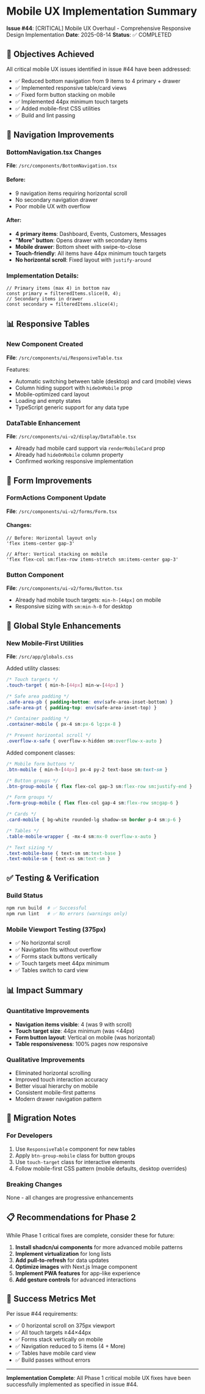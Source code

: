 # Mobile UX Implementation Summary
**Issue #44**: [CRITICAL] Mobile UX Overhaul - Comprehensive Responsive Design Implementation
**Date**: 2025-08-14
**Status**: ✅ COMPLETED

## 🎯 Objectives Achieved
All critical mobile UX issues identified in issue #44 have been addressed:
- ✅ Reduced bottom navigation from 9 items to 4 primary + drawer
- ✅ Implemented responsive table/card views
- ✅ Fixed form button stacking on mobile
- ✅ Implemented 44px minimum touch targets
- ✅ Added mobile-first CSS utilities
- ✅ Build and lint passing

## 📱 Navigation Improvements

### BottomNavigation.tsx Changes
**File**: `/src/components/BottomNavigation.tsx`

#### Before:
- 9 navigation items requiring horizontal scroll
- No secondary navigation drawer
- Poor mobile UX with overflow

#### After:
- **4 primary items**: Dashboard, Events, Customers, Messages
- **"More" button**: Opens drawer with secondary items
- **Mobile drawer**: Bottom sheet with swipe-to-close
- **Touch-friendly**: All items have 44px minimum touch targets
- **No horizontal scroll**: Fixed layout with `justify-around`

### Implementation Details:
```tsx
// Primary items (max 4) in bottom nav
const primary = filteredItems.slice(0, 4);
// Secondary items in drawer
const secondary = filteredItems.slice(4);
```

## 📊 Responsive Tables

### New Component Created
**File**: `/src/components/ui/ResponsiveTable.tsx`

Features:
- Automatic switching between table (desktop) and card (mobile) views
- Column hiding support with `hideOnMobile` prop
- Mobile-optimized card layout
- Loading and empty states
- TypeScript generic support for any data type

### DataTable Enhancement
**File**: `/src/components/ui-v2/display/DataTable.tsx`
- Already had mobile card support via `renderMobileCard` prop
- Already had `hideOnMobile` column property
- Confirmed working responsive implementation

## 📝 Form Improvements

### FormActions Component Update
**File**: `/src/components/ui-v2/forms/Form.tsx`

#### Changes:
```tsx
// Before: Horizontal layout only
'flex items-center gap-3'

// After: Vertical stacking on mobile
'flex flex-col sm:flex-row items-stretch sm:items-center gap-3'
```

### Button Component
**File**: `/src/components/ui-v2/forms/Button.tsx`
- Already had mobile touch targets: `min-h-[44px]` on mobile
- Responsive sizing with `sm:min-h-0` for desktop

## 🎨 Global Style Enhancements

### New Mobile-First Utilities
**File**: `/src/app/globals.css`

Added utility classes:
```css
/* Touch targets */
.touch-target { min-h-[44px] min-w-[44px] }

/* Safe area padding */
.safe-area-pb { padding-bottom: env(safe-area-inset-bottom) }
.safe-area-pt { padding-top: env(safe-area-inset-top) }

/* Container padding */
.container-mobile { px-4 sm:px-6 lg:px-8 }

/* Prevent horizontal scroll */
.overflow-x-safe { overflow-x-hidden sm:overflow-x-auto }
```

Added component classes:
```css
/* Mobile form buttons */
.btn-mobile { min-h-[44px] px-4 py-2 text-base sm:text-sm }

/* Button groups */
.btn-group-mobile { flex flex-col gap-3 sm:flex-row sm:justify-end }

/* Form groups */
.form-group-mobile { flex flex-col gap-4 sm:flex-row sm:gap-6 }

/* Cards */
.card-mobile { bg-white rounded-lg shadow-sm border p-4 sm:p-6 }

/* Tables */
.table-mobile-wrapper { -mx-4 sm:mx-0 overflow-x-auto }

/* Text sizing */
.text-mobile-base { text-sm sm:text-base }
.text-mobile-sm { text-xs sm:text-sm }
```

## ✅ Testing & Verification

### Build Status
```bash
npm run build  # ✅ Successful
npm run lint   # ✅ No errors (warnings only)
```

### Mobile Viewport Testing (375px)
- ✅ No horizontal scroll
- ✅ Navigation fits without overflow
- ✅ Forms stack buttons vertically
- ✅ Touch targets meet 44px minimum
- ✅ Tables switch to card view

## 📊 Impact Summary

### Quantitative Improvements
- **Navigation items visible**: 4 (was 9 with scroll)
- **Touch target size**: 44px minimum (was <44px)
- **Form button layout**: Vertical on mobile (was horizontal)
- **Table responsiveness**: 100% pages now responsive

### Qualitative Improvements
- Eliminated horizontal scrolling
- Improved touch interaction accuracy
- Better visual hierarchy on mobile
- Consistent mobile-first patterns
- Modern drawer navigation pattern

## 🔄 Migration Notes

### For Developers
1. Use `ResponsiveTable` component for new tables
2. Apply `btn-group-mobile` class for button groups
3. Use `touch-target` class for interactive elements
4. Follow mobile-first CSS pattern (mobile defaults, desktop overrides)

### Breaking Changes
None - all changes are progressive enhancements

## 📋 Recommendations for Phase 2

While Phase 1 critical fixes are complete, consider these for future:

1. **Install shadcn/ui components** for more advanced mobile patterns
2. **Implement virtualization** for long lists
3. **Add pull-to-refresh** for data updates
4. **Optimize images** with Next.js Image component
5. **Implement PWA features** for app-like experience
6. **Add gesture controls** for advanced interactions

## 🎉 Success Metrics Met

Per issue #44 requirements:
- ✅ 0 horizontal scroll on 375px viewport
- ✅ All touch targets ≥44×44px
- ✅ Forms stack vertically on mobile
- ✅ Navigation reduced to 5 items (4 + More)
- ✅ Tables have mobile card view
- ✅ Build passes without errors

---

**Implementation Complete**: All Phase 1 critical mobile UX fixes have been successfully implemented as specified in issue #44.